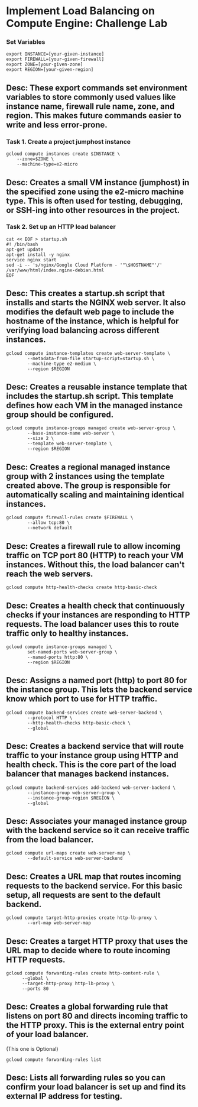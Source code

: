 # Implement Load Balancing on Compute Engine: Challenge Lab

### Set Variables
```
export INSTANCE=[your-given-instance]
export FIREWALL=[your-given-firewall]
export ZONE=[your-given-zone]
export REGION=[your-given-region]
```
## Desc: These export commands set environment variables to store commonly used values like instance name, firewall rule name, zone, and region. This makes future commands easier to write and less error-prone.


### Task 1. Create a project jumphost instance ###
```
gcloud compute instances create $INSTANCE \
    --zone=$ZONE \
    --machine-type=e2-micro
```
## Desc: Creates a small VM instance (jumphost) in the specified zone using the e2-micro machine type. This is often used for testing, debugging, or SSH-ing into other resources in the project.

### Task 2. Set up an HTTP load balancer ###
```
cat << EOF > startup.sh
#! /bin/bash
apt-get update
apt-get install -y nginx
service nginx start
sed -i -- 's/nginx/Google Cloud Platform - '"\$HOSTNAME"'/' /var/www/html/index.nginx-debian.html
EOF
```
## Desc: This creates a startup.sh script that installs and starts the NGINX web server. It also modifies the default web page to include the hostname of the instance, which is helpful for verifying load balancing across different instances.

```
gcloud compute instance-templates create web-server-template \
        --metadata-from-file startup-script=startup.sh \
        --machine-type e2-medium \
        --region $REGION
```
## Desc: Creates a reusable instance template that includes the startup.sh script. This template defines how each VM in the managed instance group should be configured.

```
gcloud compute instance-groups managed create web-server-group \
        --base-instance-name web-server \
        --size 2 \
        --template web-server-template \
        --region $REGION
```
## Desc: Creates a regional managed instance group with 2 instances using the template created above. The group is responsible for automatically scaling and maintaining identical instances.

```
gcloud compute firewall-rules create $FIREWALL \
        --allow tcp:80 \
        --network default
```
## Desc: Creates a firewall rule to allow incoming traffic on TCP port 80 (HTTP) to reach your VM instances. Without this, the load balancer can't reach the web servers.

```
gcloud compute http-health-checks create http-basic-check
```
## Desc: Creates a health check that continuously checks if your instances are responding to HTTP requests. The load balancer uses this to route traffic only to healthy instances.

```
gcloud compute instance-groups managed \
        set-named-ports web-server-group \
        --named-ports http:80 \
        --region $REGION
```
## Desc: Assigns a named port (http) to port 80 for the instance group. This lets the backend service know which port to use for HTTP traffic.

```
gcloud compute backend-services create web-server-backend \
        --protocol HTTP \
        --http-health-checks http-basic-check \
        --global
```
## Desc: Creates a backend service that will route traffic to your instance group using HTTP and health check. This is the core part of the load balancer that manages backend instances.

```
gcloud compute backend-services add-backend web-server-backend \
        --instance-group web-server-group \
        --instance-group-region $REGION \
        --global
```
## Desc: Associates your managed instance group with the backend service so it can receive traffic from the load balancer.

```
gcloud compute url-maps create web-server-map \
        --default-service web-server-backend
```
## Desc: Creates a URL map that routes incoming requests to the backend service. For this basic setup, all requests are sent to the default backend.

```
gcloud compute target-http-proxies create http-lb-proxy \
        --url-map web-server-map
```
## Desc: Creates a target HTTP proxy that uses the URL map to decide where to route incoming HTTP requests.

```
gcloud compute forwarding-rules create http-content-rule \
      --global \
      --target-http-proxy http-lb-proxy \
      --ports 80
```
## Desc: Creates a global forwarding rule that listens on port 80 and directs incoming traffic to the HTTP proxy. This is the external entry point of your load balancer.

(This one is Optional)
```
gcloud compute forwarding-rules list
```
## Desc: Lists all forwarding rules so you can confirm your load balancer is set up and find its external IP address for testing.
